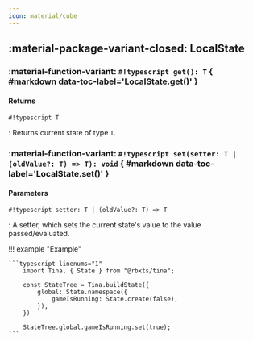 ```yaml
---
icon: material/cube
---
```


## :material-package-variant-closed: LocalState

### :material-function-variant: **`#!typescript get(): T`** { #markdown data-toc-label='LocalState.get()' }

#### Returns

`#!typescript T`

: Returns current state of type `T`.

### :material-function-variant: **`#!typescript set(setter: T | (oldValue?: T) => T): void`** { #markdown data-toc-label='LocalState.set()' }

#### Parameters

`#!typescript setter: T | (oldValue?: T) => T`

: A setter, which sets the current state's value to the value passed/evaluated.

!!! example "Example"

    ```typescript linenums="1"
        import Tina, { State } from "@rbxts/tina";

        const StateTree = Tina.buildState({
            global: State.namespace({
                gameIsRunning: State.create(false),
            }),
        })

        StateTree.global.gameIsRunning.set(true);
    ```
